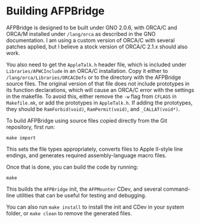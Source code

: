 Building AFPBridge
==================

AFPBridge is designed to be built under GNO 2.0.6, with ORCA/C and ORCA/M
installed under `/lang/orca` as described in the GNO documentation.
I am using a custom version of ORCA/C with several patches applied,
but I believe a stock version of ORCA/C 2.1.x should also work.

You also need to get the `AppleTalk.h` header file, which is included
under `Libraries/APWCInclude` in an ORCA/C installation.  Copy it either
to `/lang/orca/Libraries/ORCACDefs` or to the directory with the AFPBridge
source files.  The original version of that file does not include
prototypes in its function declarations, which will cause an ORCA/C error
with the settings in the makefile.  To avoid this, either remove the 
`-w` flag from `CFLAGS` in `Makefile.mk`, or add the prototypes in
`AppleTalk.h`.  If adding the prototypes, they should be `RamForbid(void)`,
`RamPermit(void)`, and `_CALLAT(void*)`.

To build AFPBridge using source files copied directly from the Git repository,
first run:

    make import

This sets the file types appropriately, converts files to Apple II-style
line endings, and generates required assembly-language macro files.

Once that is done, you can build the code by running:

    make

This builds the `AFPBridge` init, the `AFPMounter` CDev, and several
command-line utilities that can be useful for testing and debugging.

You can also run `make install` to install the init and CDev in your
system folder, or `make clean` to remove the generated files.
